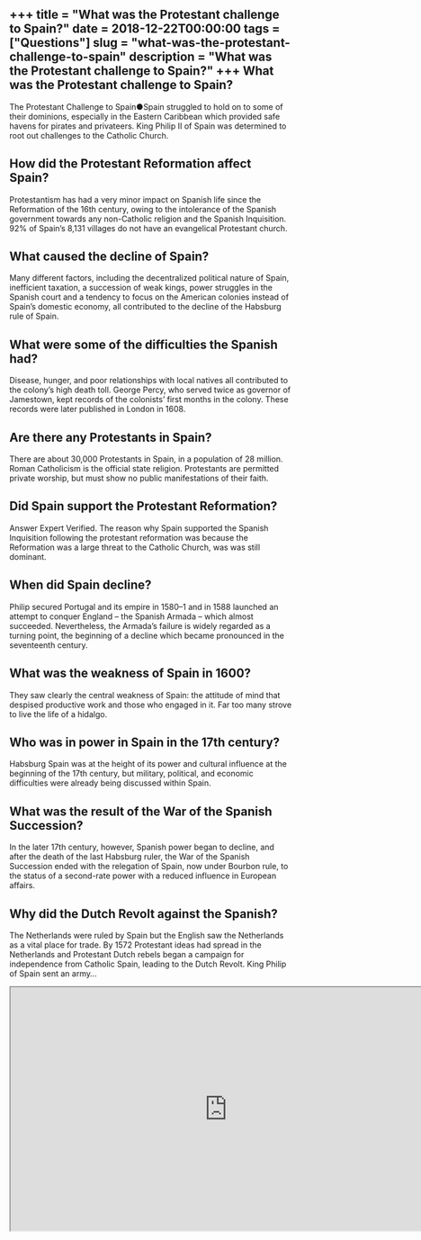 +++
title = "What was the Protestant challenge to Spain?"
date = 2018-12-22T00:00:00
tags = ["Questions"]
slug = "what-was-the-protestant-challenge-to-spain"
description = "What was the Protestant challenge to Spain?"
+++
What was the Protestant challenge to Spain?
-------------------------------------------

The Protestant Challenge to Spain●Spain struggled to hold on to some of their dominions, especially in the Eastern Caribbean which provided safe havens for pirates and privateers. King Philip II of Spain was determined to root out challenges to the Catholic Church.

How did the Protestant Reformation affect Spain?
------------------------------------------------

Protestantism has had a very minor impact on Spanish life since the Reformation of the 16th century, owing to the intolerance of the Spanish government towards any non-Catholic religion and the Spanish Inquisition. 92% of Spain’s 8,131 villages do not have an evangelical Protestant church.

What caused the decline of Spain?
---------------------------------

Many different factors, including the decentralized political nature of Spain, inefficient taxation, a succession of weak kings, power struggles in the Spanish court and a tendency to focus on the American colonies instead of Spain’s domestic economy, all contributed to the decline of the Habsburg rule of Spain.

What were some of the difficulties the Spanish had?
---------------------------------------------------

Disease, hunger, and poor relationships with local natives all contributed to the colony’s high death toll. George Percy, who served twice as governor of Jamestown, kept records of the colonists’ first months in the colony. These records were later published in London in 1608.

Are there any Protestants in Spain?
-----------------------------------

There are about 30,000 Protestants in Spain, in a population of 28 million. Roman Catholicism is the official state religion. Protestants are permitted private worship, but must show no public manifestations of their faith.

Did Spain support the Protestant Reformation?
---------------------------------------------

Answer Expert Verified. The reason why Spain supported the Spanish Inquisition following the protestant reformation was because the Reformation was a large threat to the Catholic Church, was was still dominant.

When did Spain decline?
-----------------------

Philip secured Portugal and its empire in 1580–1 and in 1588 launched an attempt to conquer England – the Spanish Armada – which almost succeeded. Nevertheless, the Armada’s failure is widely regarded as a turning point, the beginning of a decline which became pronounced in the seventeenth century.

What was the weakness of Spain in 1600?
---------------------------------------

They saw clearly the central weakness of Spain: the attitude of mind that despised productive work and those who engaged in it. Far too many strove to live the life of a hidalgo.

Who was in power in Spain in the 17th century?
----------------------------------------------

Habsburg Spain was at the height of its power and cultural influence at the beginning of the 17th century, but military, political, and economic difficulties were already being discussed within Spain.

What was the result of the War of the Spanish Succession?
---------------------------------------------------------

In the later 17th century, however, Spanish power began to decline, and after the death of the last Habsburg ruler, the War of the Spanish Succession ended with the relegation of Spain, now under Bourbon rule, to the status of a second-rate power with a reduced influence in European affairs.

Why did the Dutch Revolt against the Spanish?
---------------------------------------------

The Netherlands were ruled by Spain but the English saw the Netherlands as a vital place for trade. By 1572 Protestant ideas had spread in the Netherlands and Protestant Dutch rebels began a campaign for independence from Catholic Spain, leading to the Dutch Revolt. King Philip of Spain sent an army…

<iframe allow="accelerometer; autoplay; clipboard-write; encrypted-media; gyroscope; picture-in-picture" allowfullscreen="" class="__youtube_prefs__  epyt-is-override  no-lazyload" data-no-lazy="1" data-origheight="433" data-origwidth="770" data-skipgform_ajax_framebjll="" height="433" id="_ytid_23814" loading="lazy" src="https://www.youtube.com/embed/1o8oIELbNxE?enablejsapi=1&autoplay=0&cc_load_policy=0&cc_lang_pref=&iv_load_policy=1&loop=0&modestbranding=0&rel=1&fs=1&playsinline=0&autohide=2&theme=dark&color=red&controls=1&" title="YouTube player" width="770"></iframe>